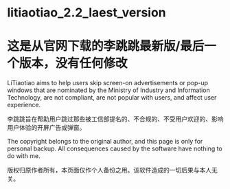 # litiaotiao_2.2_laest_version
# 这是从官网下载的李跳跳最新版/最后一个版本，没有任何修改
LiTiaotiao aims to help users skip screen-on advertisements or pop-up windows that are nominated by the Ministry of Industry and Information Technology, are not compliant, are not popular with users, and affect user experience.

李跳跳旨在帮助用户跳过那些被工信部提名的、不合规的、不受用户欢迎的、影响用户体验的开屏广告或弹窗。

The copyright belongs to the original author, and this page is only for personal backup. All consequences caused by the software have nothing to do with me.

版权归原作者所有，本页面仅作个人备份之用。该软件造成的一切后果与本人无关。

